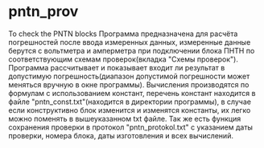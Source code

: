 # pntn_prov
To check the PNTN blocks
Программа предназначена для расчёта погрешностей после ввода измеренных данных, измеренные данные берутся с вольтметра и амперметра при подключении блока ПНТН по соответствующим схемам проверок(вкладка "Схемы проверок"). Программа рассчитывает и показывает входит ли результат в допустимую погрешность(диапазон допустимой погрешности может меняться вручную в окне программы). Вычисления производятся по формулам с использованием констант, перечень констант находится в файле "pntn_const.txt"(находится в директории программы), в случае если конструктивно блок изменится и изменятся константы, их легко можно поменять в вышеуказанном txt файле. Так же есть функция сохранения проверки в протокол "pntn_protokol.txt" с указанием даты проверки, номера блока, даты изготовления и всех вычислений. 
